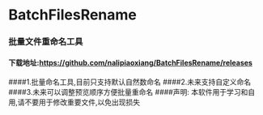 # BatchFilesRename
### 批量文件重命名工具
#### 下载地址:https://github.com/nalipiaoxiang/BatchFilesRename/releases
####1.批量命名工具,目前只支持默认自然数命名
####2.未来支持自定义命名
####3.未来可以调整预览顺序方便批量重命名
####声明: 本软件用于学习和自用,请不要用于修改重要文件,以免出现损失